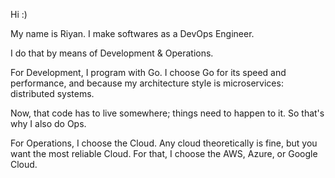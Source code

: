 Hi :)

My name is Riyan. I make softwares as a DevOps Engineer.

I do that by means of Development & Operations.

For Development, I program with Go.
I choose Go for its speed and performance, and because my architecture style is microservices: distributed systems.

Now, that code has to live somewhere; things need to happen to it.
So that's why I also do Ops. 

For Operations, I choose the Cloud. Any cloud theoretically is fine, but you want the most reliable Cloud. For that, I choose the AWS, Azure, or Google Cloud.


